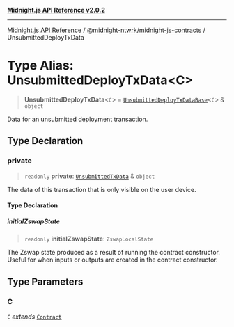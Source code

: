 [**Midnight.js API Reference v2.0.2**](../../../README.md)

***

[Midnight.js API Reference](../../../packages.md) / [@midnight-ntwrk/midnight-js-contracts](../README.md) / UnsubmittedDeployTxData

# Type Alias: UnsubmittedDeployTxData\<C\>

> **UnsubmittedDeployTxData**\<`C`\> = [`UnsubmittedDeployTxDataBase`](UnsubmittedDeployTxDataBase.md)\<`C`\> & `object`

Data for an unsubmitted deployment transaction.

## Type Declaration

### private

> `readonly` **private**: [`UnsubmittedTxData`](UnsubmittedTxData.md) & `object`

The data of this transaction that is only visible on the user device.

#### Type Declaration

##### initialZswapState

> `readonly` **initialZswapState**: `ZswapLocalState`

The Zswap state produced as a result of running the contract constructor. Useful for when
inputs or outputs are created in the contract constructor.

## Type Parameters

### C

`C` *extends* [`Contract`](../../midnight-js-types/interfaces/Contract.md)
